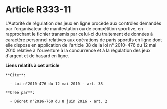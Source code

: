# Article R333-11

L'Autorité de régulation des jeux en ligne procède aux contrôles demandés par l'organisateur de manifestation ou de
compétition sportive, en rapprochant le fichier transmis par celui-ci du traitement de données à caractère personnel
relatives aux opérations de paris sportifs en ligne dont elle dispose en application de l'article 38 de la loi n° 2010-476 du
12 mai 2010 relative à l'ouverture à la concurrence et à la régulation des jeux d'argent et de hasard en ligne.

**Liens relatifs à cet article**

	**Cite**:

	  - Loi n°2010-476 du 12 mai 2010 - art. 38

	**Créé par**:

	  - Décret n°2016-760 du 8 juin 2016 - art. 2
